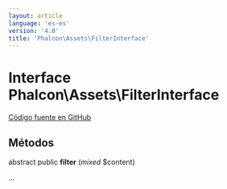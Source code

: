 ```yaml
---
layout: article
language: 'es-es'
version: '4.0'
title: 'Phalcon\Assets\FilterInterface'
---
```


# Interface **Phalcon\Assets\FilterInterface**

<a href="https://github.com/phalcon/cphalcon/tree/v4.0.0/phalcon/assets/filterinterface.zep" class="btn btn-default btn-sm">Código fuente en GitHub</a>

## Métodos

abstract public **filter** (*mixed* $content)

...